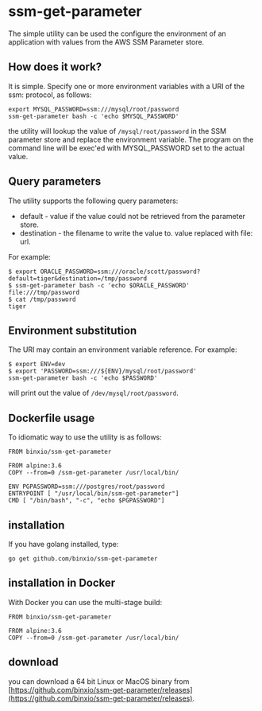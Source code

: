 # ssm-get-parameter
The simple utility can be used the configure the environment of an application with values from the AWS SSM Parameter store.

## How does it work?
It is simple. Specify one or more environment variables with a URI of the ssm: protocol, as follows:

```
export MYSQL_PASSWORD=ssm:///mysql/root/password
ssm-get-parameter bash -c 'echo $MYSQL_PASSWORD'
```
the utility will lookup the value of `/mysql/root/password` in the SSM parameter store and replace the environment variable.
The program on the command line will be exec'ed with MYSQL_PASSWORD set to the actual value.

## Query parameters
The utility supports the following query parameters:

- default - value if the value could not be retrieved from the parameter store.
- destination - the filename to write the value to. value replaced with file: url.

For example:
```
$ export ORACLE_PASSWORD=ssm:///oracle/scott/password?default=tiger&destination=/tmp/password
$ ssm-get-parameter bash -c 'echo $ORACLE_PASSWORD'
file:///tmp/password
$ cat /tmp/password
tiger
```

## Environment substitution
The URI may contain an environment variable reference. For example:
```
$ export ENV=dev
$ export 'PASSWORD=ssm:///${ENV}/mysql/root/password'
ssm-get-parameter bash -c 'echo $PASSWORD'
```
will print out the value of `/dev/mysql/root/password`.

## Dockerfile usage
To idiomatic way to use the utility is as follows:
```
FROM binxio/ssm-get-parameter

FROM alpine:3.6
COPY --from=0 /ssm-get-parameter /usr/local/bin/

ENV PGPASSWORD=ssm:///postgres/root/password
ENTRYPOINT [ "/usr/local/bin/ssm-get-parameter"]
CMD [ "/bin/bash", "-c", "echo $PGPASSWORD"]
```

## installation
If you have golang installed, type:

```
go get github.com/binxio/ssm-get-parameter
```

## installation in Docker
With Docker you can use the multi-stage build:

```
FROM binxio/ssm-get-parameter

FROM alpine:3.6
COPY --from=0 /ssm-get-parameter /usr/local/bin/
```

## download
you can download a 64 bit Linux or MacOS binary from [https://github.com/binxio/ssm-get-parameter/releases](https://github.com/binxio/ssm-get-parameter/releases).
